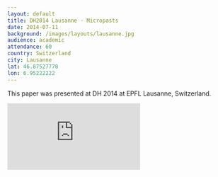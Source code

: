 ```yaml
---
layout: default
title: DH2014 Lausanne - Micropasts
date: 2014-07-11
background: /images/layouts/lausanne.jpg
audience: academic
attendance: 60
country: Switzerland
city: Lausanne
lat: 46.87527778
lon: 6.95222222
---
```

This paper was presented at DH 2014 at EPFL Lausanne, Switzerland.

<div class="embed-responsive embed-responsive-4by3 mb-3">
  <iframe src="https://docs.google.com/presentation/d/e/2PACX-1vShwg4KdvjedcuCUp8BJtdrjGR5iVltFTKEZtWuS1OoPvgBJEzYFCXIuKutJhrZlfoPgW59UPQmy9Ic/embed?start=false&loop=false&delayms=3000" frameborder="0" class="embed-responsive-item" allowfullscreen="true" mozallowfullscreen="true" webkitallowfullscreen="true"></iframe>
</div>
